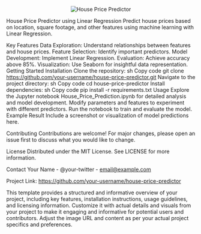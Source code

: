 <p align="center">
  <img src="https://miro.medium.com/v2/resize:fit:1400/0*cDRFtpTiOJFrfzS5.jpg" alt="House Price Predictor">
</p>
House Price Predictor using Linear Regression
Predict house prices based on location, square footage, and other features using machine learning with Linear Regression.




Key Features
Data Exploration: Understand relationships between features and house prices.
Feature Selection: Identify important predictors.
Model Development: Implement Linear Regression.
Evaluation: Achieve accuracy above 85%.
Visualization: Use Seaborn for insightful data representation.
Getting Started
Installation
Clone the repository:
sh
Copy code
git clone https://github.com/your-username/house-price-predictor.git
Navigate to the project directory:
sh
Copy code
cd house-price-predictor
Install dependencies:
sh
Copy code
pip install -r requirements.txt
Usage
Explore the Jupyter notebook House_Price_Prediction.ipynb for detailed analysis and model development.
Modify parameters and features to experiment with different predictors.
Run the notebook to train and evaluate the model.
Example Result
Include a screenshot or visualization of model predictions here.

Contributing
Contributions are welcome! For major changes, please open an issue first to discuss what you would like to change.

License
Distributed under the MIT License. See LICENSE for more information.

Contact
Your Name - @your-twitter - email@example.com

Project Link: https://github.com/your-username/house-price-predictor

This template provides a structured and informative overview of your project, including key features, installation instructions, usage guidelines, and licensing information. Customize it with actual details and visuals from your project to make it engaging and informative for potential users and contributors. Adjust the image URL and content as per your actual project specifics and preferences.
